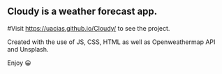 ﻿## Cloudy is a weather forecast app.
#Visit https://uacias.github.io/Cloudy/ to see the project.

Created with the use of JS, CSS, HTML as well as Openweathermap API and Unsplash.

Enjoy 😀
